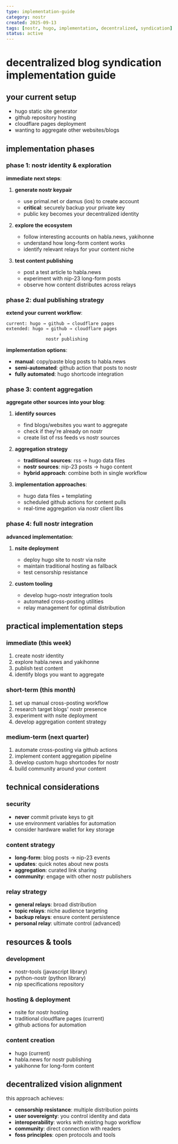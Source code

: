 ```yaml
---
type: implementation-guide
category: nostr
created: 2025-09-13
tags: [nostr, hugo, implementation, decentralized, syndication]
status: active
---
```


# decentralized blog syndication implementation guide

## your current setup
- hugo static site generator
- github repository hosting
- cloudflare pages deployment
- wanting to aggregate other websites/blogs

## implementation phases

### phase 1: nostr identity & exploration
**immediate next steps**:
1. **generate nostr keypair**
   - use primal.net or damus (ios) to create account
   - **critical**: securely backup your private key
   - public key becomes your decentralized identity

2. **explore the ecosystem**
   - follow interesting accounts on habla.news, yakihonne
   - understand how long-form content works
   - identify relevant relays for your content niche

3. **test content publishing**
   - post a test article to habla.news
   - experiment with nip-23 long-form posts
   - observe how content distributes across relays

### phase 2: dual publishing strategy
**extend your current workflow**:

```
current: hugo → github → cloudflare pages
extended: hugo → github → cloudflare pages
                    ↓
               nostr publishing
```

**implementation options**:
- **manual**: copy/paste blog posts to habla.news
- **semi-automated**: github action that posts to nostr
- **fully automated**: hugo shortcode integration

### phase 3: content aggregation
**aggregate other sources into your blog**:

1. **identify sources**
   - find blogs/websites you want to aggregate
   - check if they're already on nostr
   - create list of rss feeds vs nostr sources

2. **aggregation strategy**
   - **traditional sources**: rss → hugo data files
   - **nostr sources**: nip-23 posts → hugo content
   - **hybrid approach**: combine both in single workflow

3. **implementation approaches**:
   - hugo data files + templating
   - scheduled github actions for content pulls
   - real-time aggregation via nostr client libs

### phase 4: full nostr integration
**advanced implementation**:

1. **nsite deployment**
   - deploy hugo site to nostr via nsite
   - maintain traditional hosting as fallback
   - test censorship resistance

2. **custom tooling**
   - develop hugo-nostr integration tools
   - automated cross-posting utilities
   - relay management for optimal distribution

## practical implementation steps

### immediate (this week)
1. create nostr identity
2. explore habla.news and yakihonne
3. publish test content
4. identify blogs you want to aggregate

### short-term (this month)
1. set up manual cross-posting workflow
2. research target blogs' nostr presence
3. experiment with nsite deployment
4. develop aggregation content strategy

### medium-term (next quarter)
1. automate cross-posting via github actions
2. implement content aggregation pipeline
3. develop custom hugo shortcodes for nostr
4. build community around your content

## technical considerations

### security
- **never** commit private keys to git
- use environment variables for automation
- consider hardware wallet for key storage

### content strategy
- **long-form**: blog posts → nip-23 events
- **updates**: quick notes about new posts
- **aggregation**: curated link sharing
- **community**: engage with other nostr publishers

### relay strategy
- **general relays**: broad distribution
- **topic relays**: niche audience targeting
- **backup relays**: ensure content persistence
- **personal relay**: ultimate control (advanced)

## resources & tools

### development
- nostr-tools (javascript library)
- python-nostr (python library)
- nip specifications repository

### hosting & deployment
- nsite for nostr hosting
- traditional cloudflare pages (current)
- github actions for automation

### content creation
- hugo (current)
- habla.news for nostr publishing
- yakihonne for long-form content

## decentralized vision alignment
this approach achieves:
- **censorship resistance**: multiple distribution points
- **user sovereignty**: you control identity and data
- **interoperability**: works with existing hugo workflow
- **community**: direct connection with readers
- **foss principles**: open protocols and tools